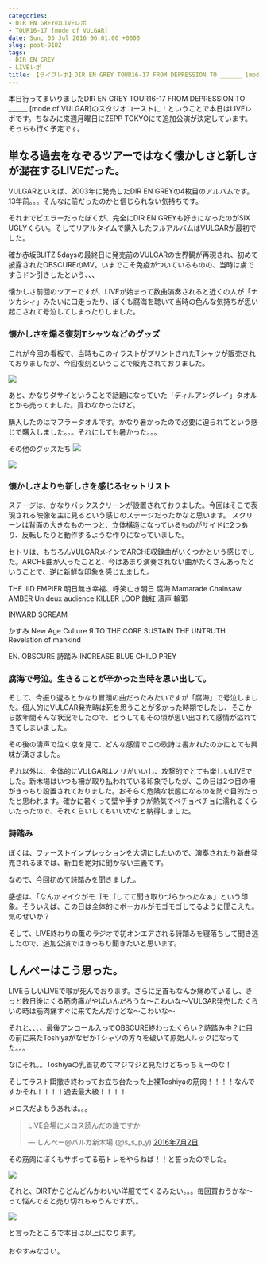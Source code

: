 ```yaml
---
categories:
- DIR EN GREYのLIVEレポ
- TOUR16-17 [mode of VULGAR]
date: Sun, 03 Jul 2016 06:01:00 +0000
slug: post-9182
tags:
- DIR EN GREY
- LIVEレポ
title: 【ライブレポ】DIR EN GREY TOUR16-17 FROM DEPRESSION TO ______ [mode of VULGAR]2016_7_2@新木場スタジオコースト
---
```


本日行ってまいりましたDIR EN GREY TOUR16-17 FROM DEPRESSION TO ______ [mode of VULGAR]のスタジオコーストに！ということで本日はLIVEレポです。ちなみに来週月曜日にZEPP TOKYOにて追加公演が決定しています。そっちも行く予定です。<!--more--><h2>単なる過去をなぞるツアーではなく懐かしさと新しさが混在するLIVEだった。</h2>

VULGARといえば、2003年に発売したDIR EN GREYの4枚目のアルバムです。13年前。。。そんなに前だったのかと信じられない気持ちです。

それまでピエラーだったぼくが、完全にDIR EN GREYも好きになったのがSIX UGLYくらい。そしてリアルタイムで購入したフルアルバムはVULGARが最初でした。

確か赤坂BLITZ 5daysの最終日に発売前のVULGARの世界観が再現され、初めて披露されたOBSCUREのMV。いまでこそ免疫がついているものの、当時は虜ですらドン引きしたという、、、

懐かしさ前回のツアーですが、LIVEが始まって数曲演奏されると近くの人が「ナツカシィ」みたいに口走ったり、ぼくも腐海を聴いて当時の色んな気持ちが思い起こされて号泣してしまったりしました。


<h3>懐かしさを煽る復刻Tシャツなどのグッズ</h3>

これが今回の看板で、当時もこのイラストがプリントされたTシャツが販売されておりましたが、今回復刻ということで販売されておりました。

![](images/IIMG_2772.jpg)

あと、かなりダサイということで話題になっていた「ディルアングレイ」タオルとかも売ってました。買わなかったけど。

購入したのはマフラータオルです。かなり暑かったので必要に迫られてという感じで購入しました。。。それにしても暑かった。。。

その他のグッズたち
![](images/IIMG_2769.jpg)

![](images/IIMG_2770.jpg)

<h3>懐かしさよりも新しさを感じるセットリスト</h3>

ステージは、かなりバックスクリーンが設置されておりました。今回はそこで表現される映像を主に見るという感じのステージだったかなと思います。
スクリーンは背面の大きなもの一つと、立体構造になっているものがサイドに2つあり、反転したりと動作するような作りになっていました。

セトリは、もちろんVULGARメインでARCHE収録曲がいくつかという感じでした。ARCHE曲が入ったことと、今はあまり演奏されない曲がたくさんあったということで、逆に新鮮な印象を感じたました。


THE ⅢD EMPIER
明日無き幸福、呼笑亡き明日
腐海
Mamarade Chainsaw
AMBER
Un deux
audience KILLER LOOP
蝕紅
濤声
輪郭

INWARD SCREAM

かすみ
New Age Culture
Я TO THE CORE
SUSTAIN THE UNTRUTH
Revelation of mankind

EN.
OBSCURE
詩踏み
INCREASE BLUE
CHILD PREY

<h3>腐海で号泣。生きることが辛かった当時を思い出して。</h3>

そして、今振り返るとかなり冒頭の曲だったみたいですが「腐海」で号泣しました。個人的にVULGAR発売時は死を思うことが多かった時期でしたし、そこから数年間そんな状況でしたので、どうしてもその頃が思い出されて感情が溢れてきてしまいました。

その後の濤声で泣く京を見て、どんな感情でこの歌詩は書かれたのかにとても興味が湧きました。


それ以外は、全体的にVULGARはノリがいいし、攻撃的でとても楽しいLIVEでした。新木場はいつも柵が取り払われている印象でしたが、この日は2つ目の柵がきっちり設置されておりました。おそらく危険な状態になるのを防ぐ目的だったと思われます。確かに暑くって壁や手すりが熱気でベチョベチョに濡れるくらいだったので、それくらいしてもいいかなと納得しました。


<h3>詩踏み</h3>

ぼくは、ファーストインプレッションを大切にしたいので、演奏されたり新曲発売されるまでは、新曲を絶対に聞かない主義です。

なので、今回初めて詩踏みを聞きました。

感想は、「なんかマイクがモゴモゴしてて聞き取りづらかったなぁ」という印象。そういえば、この日は全体的にボーカルがモゴモゴしてるように聞こえた。気のせいか？

そして、LIVE終わりの薫のラジオで初オンエアされる詩踏みを寝落ちして聞き逃したので、追加公演ではきっちり聞きたいと思います。



<h2>しんぺーはこう思った。</h2>

LIVEらしいLIVEで喉が死んでおります。さらに足首もなんか痛めているし、きっと数日後にくる筋肉痛がやばいんだろうな〜こわいな〜VULGAR発売したくらいの時は筋肉痛すぐに来てたんだけどな〜こわいな〜


それと、、、、最後アンコール入ってOBSCURE終わったくらい？詩踏み中？に目の前に来たToshiyaがなぜかTシャツの方々を破いて原始人ルックになってた。。。

なにそれ。。Toshiyaの乳首初めてマジマジと見たけどちっちぇーのな！

そしてラスト餌撒き終わってお立ち台たった上裸Toshiyaの筋肉！！！！なんですかそれ！！！！過去最大級！！！！

メロスだよもうあれは。。。


<blockquote class="twitter-tweet" data-lang="ja"><p lang="ja" dir="ltr">LIVE会場にメロス読んだの誰ですか</p>&mdash; しんぺー@バルガ新木場 (@s_s_p_y) <a href="https://twitter.com/s_s_p_y/status/749200219196108800">2016年7月2日</a></blockquote>
<script async src="//platform.twitter.com/widgets.js" charset="utf-8"></script>

その筋肉にぼくもサボってる筋トレをやらねば！！と誓ったのでした。

![](images/IIMG_2779.jpg)


それと、DIRTからどんどんかわいい洋服でてくるみたい。。。毎回買おうかな〜って悩んでると売り切れちゃうんですが。。

![](images/IIMG_2780.jpg)

と言ったところで本日は以上になります。<br><br>おやすみなさい。